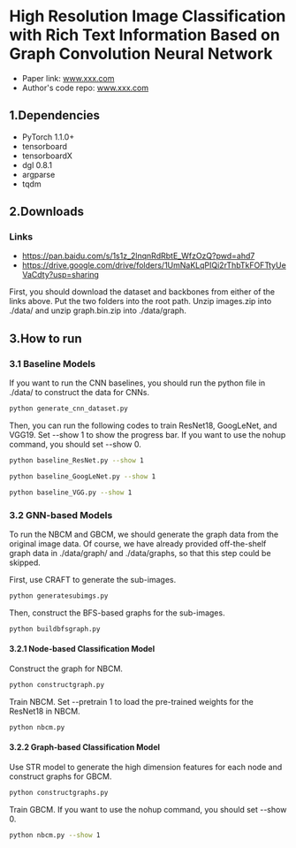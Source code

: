High Resolution Image Classification with Rich Text Information Based on Graph Convolution Neural Network
============

- Paper link: www.xxx.com
- Author's code repo: www.xxx.com

1.Dependencies
------------
- PyTorch 1.1.0+
- tensorboard
- tensorboardX
- dgl 0.8.1
- argparse
- tqdm

2.Downloads
----------

### Links

- https://pan.baidu.com/s/1s1z_2lnqnRdRbtE_WfzOzQ?pwd=ahd7
- https://drive.google.com/drive/folders/1UmNaKLqPIQi2rThbTkFOFTtyUeVaCdty?usp=sharing

First, you should download the dataset and backbones from either of the links above. Put the two folders into the root path. Unzip images.zip into ./data/ and unzip graph.bin.zip into ./data/graph.

3.How to run
----------

### 3.1 Baseline Models

If you want to run the CNN baselines, you should run the python file in ./data/ to construct the data for CNNs.

```bash
python generate_cnn_dataset.py
```

Then, you can run the following codes to train ResNet18, GoogLeNet, and VGG19. Set --show 1 to show the progress bar. If you want to use the nohup command, you should set --show 0. 

```bash
python baseline_ResNet.py --show 1
```

```bash
python baseline_GoogLeNet.py --show 1
```

```bash
python baseline_VGG.py --show 1
```

### 3.2 GNN-based Models

To run the NBCM and GBCM, we should generate the graph data from the original image data. Of course, we have already provided off-the-shelf graph
data in ./data/graph/ and ./data/graphs, so that this step could be skipped.  

First, use CRAFT to generate the sub-images.

```bash
python generatesubimgs.py
```
Then, construct the BFS-based graphs for the sub-images.

```bash
python buildbfsgraph.py
```

#### 3.2.1 Node-based Classification Model

Construct the graph for NBCM.

```bash
python constructgraph.py
```

Train NBCM. Set --pretrain 1 to load the pre-trained weights for the ResNet18 in NBCM. 

```bash
python nbcm.py
```

#### 3.2.2 Graph-based Classification Model

Use STR model to generate the high dimension features for each node and construct graphs for GBCM.


```bash
python constructgraphs.py
```

Train GBCM. If you want to use the nohup command, you should set --show 0. 

```bash
python nbcm.py --show 1
```
